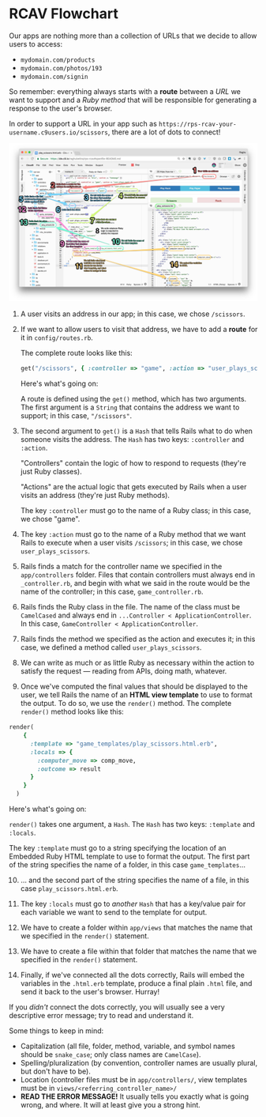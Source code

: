 # RCAV Flowchart

Our apps are nothing more than a collection of URLs that we decide to allow users to access:

 - `mydomain.com/products`
 - `mydomain.com/photos/193`
 - `mydomain.com/signin`

So remember: everything always starts with a **route** between a *URL* we want to support and a *Ruby method* that will be responsible for generating a response to the user's browser.

In order to support a URL in your app such as `https://rps-rcav-your-username.c9users.io/scissors`, there are a lot of dots to connect!

![](/assets/rcav_flowchart_v2.jpg)

 1. A user visits an address in our app; in this case, we chose `/scissors`.
 2. If we want to allow users to visit that address, we have to add a **route** for it in `config/routes.rb`.
 
    The complete route looks like this:
    
    ```ruby
    get("/scissors", { :controller => "game", :action => "user_plays_scissors" })
    ```
    
    Here's what's going on:

    A route is defined using the `get()` method, which has two arguments. The first argument is a `String` that contains the address we want to support; in this case, `"/scissors"`.
    
 3. The second argument to `get()` is a `Hash` that tells Rails what to do when someone visits the address. The `Hash` has two keys: `:controller` and `:action`.
 
    "Controllers" contain the logic of how to respond to requests (they're just Ruby classes).
    
    "Actions" are the actual logic that gets executed by Rails when a user visits an address (they're just Ruby methods).
    
    The key `:controller` must go to the name of a Ruby class; in this case, we chose "game".
    
  4. The key `:action` must go to the name of a Ruby method that we want Rails to execute when a user visits `/scissors`; in this case, we chose `user_plays_scissors`.
  
  5. Rails finds a match for the controller name we specified in the `app/controllers` folder. Files that contain controllers must always end in `_controller.rb`, and begin with what we said in the route would be the name of the controller; in this case, `game_controller.rb`.
  
  6. Rails finds the Ruby class in the file. The name of the class must be `CamelCased` and always end in `...Controller < ApplicationController`. In this case, `GameController < ApplicationController`.
  
  7. Rails finds the method we specified as the action and executes it; in this case, we defined a method called `user_plays_scissors`.
  
  8. We can write as much or as little Ruby as necessary within the action to satisfy the request — reading from APIs, doing math, whatever.
  
  9. Once we've computed the final values that should be displayed to the user, we tell Rails the name of an **HTML view template** to use to format the output. To do so, we use the `render()` method. The complete `render()` method looks like this:
  
  ```ruby
  render(
      {
        :template => "game_templates/play_scissors.html.erb",
        :locals => {
          :computer_move => comp_move,
          :outcome => result
        }
      }
    )
  ```

  Here's what's going on:
  
  `render()` takes one argument, a `Hash`. The `Hash` has two keys: `:template` and `:locals`.
  
  The key `:template` must go to a string specifying the location of an Embedded Ruby HTML template to use to format the output. The first part of the string specifies the name of a folder, in this case `game_templates`...
  
 10. ... and the second part of the string specifies the name of a file, in this case `play_scissors.html.erb`.
 
 11. The key `:locals` must go to _another_ `Hash` that has a key/value pair for each variable we want to send to the template for output.
 
 12. We have to create a folder within `app/views` that matches the name that we specified in the `render()` statement.
 
 13. We have to create a file within that folder that matches the name that we specified in the `render()` statement.

 14. Finally, if we've connected all the dots correctly, Rails will embed the variables in the `.html.erb` template, produce a final plain `.html` file, and send it back to the user's browser. Hurray!
 
If you _didn't_ connect the dots correctly, you will usually see a very descriptive error message; try to read and understand it.

Some things to keep in mind:

 - Capitalization (all file, folder, method, variable, and symbol names should be `snake_case`; only class names are `CamelCase`).
 - Spelling/pluralization (by convention, controller names are usually plural, but don't have to be).
 - Location (controller files must be in `app/controllers/`, view templates must be in `views/<referring_controller_name>/`
 - **READ THE ERROR MESSAGE!** It usually tells you exactly what is going wrong, and where. It will at least give you a strong hint.